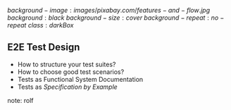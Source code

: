 $background-image:images/pixabay.com/features-and-flow.jpg$
$background:black$
$background-size:cover$
$background-repeat:no-repeat$
$class:darkBox$

## E2E Test Design

* How to structure your test suites?
* How to choose good test scenarios?
* Tests as Functional System Documentation
* Tests as _Specification by Example_

note:
rolf
